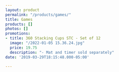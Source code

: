 ```yaml
---
layout: product
permalink: "/products/games/"
title: Games
products: []
photos: []
promotions:
- title: 360 Stacking Cups STC - Set of 12
  image: "/2022-01-05 15.36.24.jpg"
  price: 19.75
  description: "- Mat and timer sold separately"
date: '2019-03-29T18:15:48.000-05:00'

---
```

